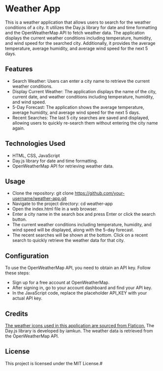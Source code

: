 # Weather App
This is a weather application that allows users to search for the weather conditions of a city. It utilizes the Day.js library for date and time formatting and the OpenWeatherMap API to fetch weather data. The application displays the current weather conditions including temperature, humidity, and wind speed for the searched city. Additionally, it provides the average temperature, average humidity, and average wind speed for the next 5 days.

## Features
- Search Weather: Users can enter a city name to retrieve the current weather conditions.
- Display Current Weather: The application displays the name of the city, current date, and weather conditions including temperature, humidity, and wind speed.
- 5-Day Forecast: The application shows the average temperature, average humidity, and average wind speed for the next 5 days.
- Recent Searches: The last 5 city searches are saved and displayed, allowing users to quickly re-search them without entering the city name again.

## Technologies Used
- HTML, CSS, JavaScript
- Day.js library for date and time formatting.
- OpenWeatherMap API for retrieving weather data.

## Usage
- Clone the repository: git clone https://github.com/your-username/weather-app.git
- Navigate to the project directory: cd weather-app
- Open the index.html file in a web browser.
- Enter a city name in the search box and press Enter or click the search button.
- The current weather conditions including temperature, humidity, and wind speed will be displayed, along with the 5-day forecast.
- The recent searches will be shown at the bottom. Click on a recent search to quickly retrieve the weather data for that city.

## Configuration
To use the OpenWeatherMap API, you need to obtain an API key. Follow these steps:

- Sign up for a free account at OpenWeatherMap.
- After signing in, go to your account dashboard and find your API key.
- In the JavaScript code, replace the placeholder API_KEY with your actual API key.

## Credits
<a href="https://www.flaticon.com/free-icons" title="Flaticon">The weather icons used in this application are sourced from Flaticon.</a>
The Day.js library is developed by iamkun.
The weather data is retrieved from the OpenWeatherMap API.

## License
This project is licensed under the MIT License.#